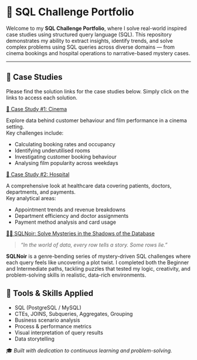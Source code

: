# 🧠 SQL Challenge Portfolio

Welcome to my **SQL Challenge Portfolio**, where I solve real-world inspired case studies using structured query language (SQL). This repository demonstrates my ability to extract insights, identify trends, and solve complex problems using SQL queries across diverse domains — from cinema bookings and hospital operations to narrative-based mystery cases.

---

## 📁 Case Studies

Please find the solution links for the case studies below. Simply click on the links to access each solution.

[🎥 Case Study #1: Cinema](https://github.com/thisisChloe/SQL-Challenge/tree/main/Case%20Study%20%231%20-%20Cinema)

Explore data behind customer behaviour and film performance in a cinema setting.  
Key challenges include:
- Calculating booking rates and occupancy
- Identifying underutilised rooms
- Investigating customer booking behaviour
- Analysing film popularity across weekdays

[🏥 Case Study #2: Hospital](https://github.com/thisisChloe/SQL-Challenge/tree/main/Case%20Study%20%232%20-%20Hospital)

A comprehensive look at healthcare data covering patients, doctors, departments, and payments.  
Key analytical areas:
- Appointment trends and revenue breakdowns
- Department efficiency and doctor assignments
- Payment method analysis and card usage

[🕵️‍♀️ SQLNoir: Solve Mysteries in the Shadows of the Database](https://github.com/thisisChloe/SQL-Challenge/tree/main/SQLNoir)

> *“In the world of data, every row tells a story. Some rows lie.”*

**SQLNoir** is a genre-bending series of mystery-driven SQL challenges where each query feels like uncovering a plot twist. I completed both the Beginner and Intermediate paths, tackling puzzles that tested my logic, creativity, and problem-solving skills in realistic, data-rich environments.

## 🧰 Tools & Skills Applied

- SQL (PostgreSQL / MySQL)
- CTEs, JOINS, Subqueries, Aggregates, Grouping
- Business scenario analysis
- Process & performance metrics
- Visual interpretation of query results
- Data storytelling

🎓 _Built with dedication to continuous learning and problem-solving._


